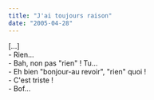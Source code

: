 ```yaml
---
title: "J'ai toujours raison"
date: "2005-04-28"
---
```


\[...\]  
\- Rien...  
\- Bah, non pas "rien" ! Tu...  
\- Eh bien "bonjour-au revoir", "rien" quoi !  
\- C'est triste !  
\- Bof...
